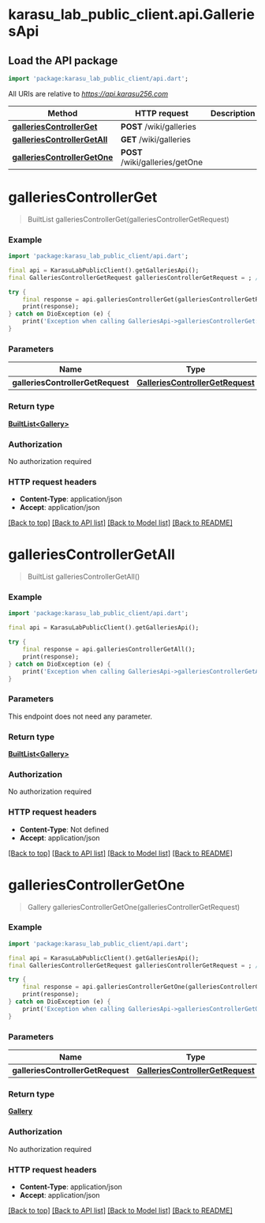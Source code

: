 # karasu_lab_public_client.api.GalleriesApi

## Load the API package
```dart
import 'package:karasu_lab_public_client/api.dart';
```

All URIs are relative to *https://api.karasu256.com*

Method | HTTP request | Description
------------- | ------------- | -------------
[**galleriesControllerGet**](GalleriesApi.md#galleriescontrollerget) | **POST** /wiki/galleries | 
[**galleriesControllerGetAll**](GalleriesApi.md#galleriescontrollergetall) | **GET** /wiki/galleries | 
[**galleriesControllerGetOne**](GalleriesApi.md#galleriescontrollergetone) | **POST** /wiki/galleries/getOne | 


# **galleriesControllerGet**
> BuiltList<Gallery> galleriesControllerGet(galleriesControllerGetRequest)



### Example
```dart
import 'package:karasu_lab_public_client/api.dart';

final api = KarasuLabPublicClient().getGalleriesApi();
final GalleriesControllerGetRequest galleriesControllerGetRequest = ; // GalleriesControllerGetRequest | 

try {
    final response = api.galleriesControllerGet(galleriesControllerGetRequest);
    print(response);
} catch on DioException (e) {
    print('Exception when calling GalleriesApi->galleriesControllerGet: $e\n');
}
```

### Parameters

Name | Type | Description  | Notes
------------- | ------------- | ------------- | -------------
 **galleriesControllerGetRequest** | [**GalleriesControllerGetRequest**](GalleriesControllerGetRequest.md)|  | 

### Return type

[**BuiltList&lt;Gallery&gt;**](Gallery.md)

### Authorization

No authorization required

### HTTP request headers

 - **Content-Type**: application/json
 - **Accept**: application/json

[[Back to top]](#) [[Back to API list]](../README.md#documentation-for-api-endpoints) [[Back to Model list]](../README.md#documentation-for-models) [[Back to README]](../README.md)

# **galleriesControllerGetAll**
> BuiltList<Gallery> galleriesControllerGetAll()



### Example
```dart
import 'package:karasu_lab_public_client/api.dart';

final api = KarasuLabPublicClient().getGalleriesApi();

try {
    final response = api.galleriesControllerGetAll();
    print(response);
} catch on DioException (e) {
    print('Exception when calling GalleriesApi->galleriesControllerGetAll: $e\n');
}
```

### Parameters
This endpoint does not need any parameter.

### Return type

[**BuiltList&lt;Gallery&gt;**](Gallery.md)

### Authorization

No authorization required

### HTTP request headers

 - **Content-Type**: Not defined
 - **Accept**: application/json

[[Back to top]](#) [[Back to API list]](../README.md#documentation-for-api-endpoints) [[Back to Model list]](../README.md#documentation-for-models) [[Back to README]](../README.md)

# **galleriesControllerGetOne**
> Gallery galleriesControllerGetOne(galleriesControllerGetRequest)



### Example
```dart
import 'package:karasu_lab_public_client/api.dart';

final api = KarasuLabPublicClient().getGalleriesApi();
final GalleriesControllerGetRequest galleriesControllerGetRequest = ; // GalleriesControllerGetRequest | 

try {
    final response = api.galleriesControllerGetOne(galleriesControllerGetRequest);
    print(response);
} catch on DioException (e) {
    print('Exception when calling GalleriesApi->galleriesControllerGetOne: $e\n');
}
```

### Parameters

Name | Type | Description  | Notes
------------- | ------------- | ------------- | -------------
 **galleriesControllerGetRequest** | [**GalleriesControllerGetRequest**](GalleriesControllerGetRequest.md)|  | 

### Return type

[**Gallery**](Gallery.md)

### Authorization

No authorization required

### HTTP request headers

 - **Content-Type**: application/json
 - **Accept**: application/json

[[Back to top]](#) [[Back to API list]](../README.md#documentation-for-api-endpoints) [[Back to Model list]](../README.md#documentation-for-models) [[Back to README]](../README.md)

